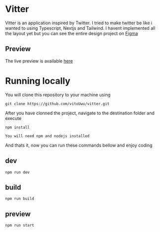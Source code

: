 # Vitter

Vitter is an application inspired by Twitter. I tried to make twitter be like i wanted to using Typescript, Nextjs and Tailwind. I havent implemented all the layout yet but you can see the entire design project on [Figma](https://www.figma.com/file/qk1Mm8M8T9x93QdiIx9mFU/Vitter?node-id=0%3A1&t=rIgwXTsOFsIyeMyt-1)

## Preview

The live preview is available [here](https://vitter.vercel.app/)

# Running locally

You will clone this repository to your machine using 
```
git clone https://github.com/vitoUwu/vitter.git
```

After you have clonned the project, navigate to the destination folder and execute
```
npm install
```
`You will need npm and nodejs installed`

And thats it, now you can run these commands bellow and enjoy coding

## dev

```
npm run dev
```

## build

```
npm run build
```

## preview

```
npm run start
```
